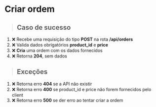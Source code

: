# Criar ordem

> ## Caso de sucesso

1. ❌ Recebe uma requisição do tipo **POST** na rota **/api/orders**
2. ❌ Valida dados obrigatórios **product_id** e **price**
3. ❌ **Cria** uma ordem com os dados fornecidos
4. ❌ Retorna **204**, sem dados

> ## Exceções

1. ❌ Retorna erro **404** se a API não existir
2. ❌ Retorna erro **400** se product_id e price não forem fornecidos pelo client
3. ❌ Retorna erro **500** se der erro ao tentar criar a ordem